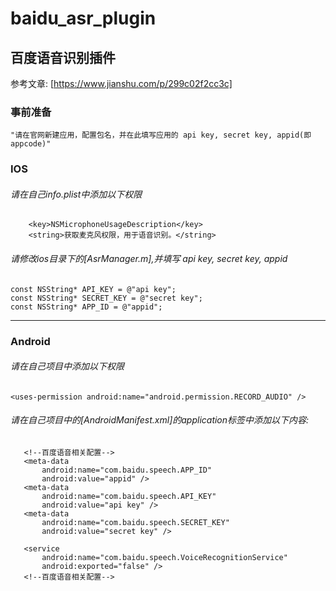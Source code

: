 # baidu_asr_plugin

## 百度语音识别插件

参考文章: [https://www.jianshu.com/p/299c02f2cc3c]

### 事前准备

```
"请在官网新建应用，配置包名，并在此填写应用的 api key, secret key, appid(即appcode)"
```

### IOS


###### 请在自己info.plist中添加以下权限

```
	<key>NSMicrophoneUsageDescription</key>
	<string>获取麦克风权限，用于语音识别。</string>
```

###### 请修改ios目录下的[AsrManager.m],并填写 api key, secret key, appid

```
const NSString* API_KEY = @"api key";
const NSString* SECRET_KEY = @"secret key";
const NSString* APP_ID = @"appid";
```

---

### Android

###### 请在自己项目中添加以下权限

```
<uses-permission android:name="android.permission.RECORD_AUDIO" />
```

###### 请在自己项目中的[AndroidManifest.xml]的application标签中添加以下内容:

       <!--百度语音相关配置-->
       <meta-data
           android:name="com.baidu.speech.APP_ID"
           android:value="appid" />
       <meta-data
           android:name="com.baidu.speech.API_KEY"
           android:value="api key" />
       <meta-data
           android:name="com.baidu.speech.SECRET_KEY"
           android:value="secret key" />
    
       <service
           android:name="com.baidu.speech.VoiceRecognitionService"
           android:exported="false" />
       <!--百度语音相关配置-->
